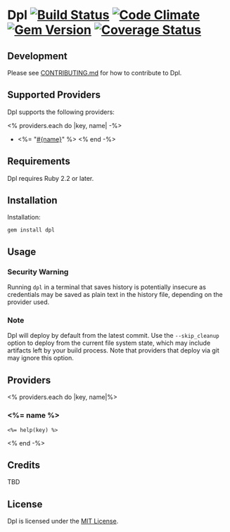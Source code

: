 # Dpl [![Build Status](https://travis-ci.org/travis-ci/dpl.svg?branch=master)](https://travis-ci.org/travis-ci/dpl) [![Code Climate](https://codeclimate.com/github/travis-ci/dpl.png)](https://codeclimate.com/github/travis-ci/dpl) [![Gem Version](https://badge.fury.io/rb/dpl.png)](http://badge.fury.io/rb/dpl) [![Coverage Status](https://coveralls.io/repos/travis-ci/dpl/badge.svg?branch=master&service=github)](https://coveralls.io/github/travis-ci/dpl?branch=master)

## Development

Please see [CONTRIBUTING.md](CONTRIBUTING.md) for how to contribute to Dpl.

## Supported Providers

Dpl supports the following providers:

<% providers.each do |key, name| -%>
  * <%= "[#{name}](##{key})" %>
<% end -%>

## Requirements

Dpl requires Ruby 2.2 or later.

## Installation

Installation:

```
gem install dpl
```

## Usage

### Security Warning

Running `dpl` in a terminal that saves history is potentially insecure as credentials may be saved as plain text in the history file, depending on the provider used.

### Note

Dpl will deploy by default from the latest commit. Use the `--skip_cleanup` option to deploy from the current file system state, which may include artifacts left by your build process. Note that providers that deploy via git may ignore this option.

## Providers
<% providers.each do |key, name|%>
### <%= name %>

```
<%= help(key) %>
```
<% end -%>

## Credits

TBD

## License

Dpl is licensed under the [MIT License](https://github.com/travis-ci/dpl/blob/master/LICENSE).
